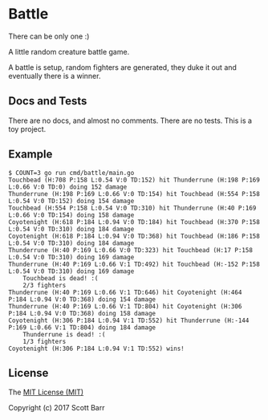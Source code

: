 # Battle

There can be only one :)

A little random creature battle game.

A battle is setup, random fighters are generated, they duke it out and
eventually there is a winner.


## Docs and Tests

There are no docs, and almost no comments. There are no tests. This is a toy
project.


## Example

```
$ COUNT=3 go run cmd/battle/main.go
Touchbead (H:708 P:158 L:0.54 V:0 TD:152) hit Thunderrune (H:198 P:169 L:0.66 V:0 TD:0) doing 152 damage
Thunderrune (H:198 P:169 L:0.66 V:0 TD:154) hit Touchbead (H:554 P:158 L:0.54 V:0 TD:152) doing 154 damage
Touchbead (H:554 P:158 L:0.54 V:0 TD:310) hit Thunderrune (H:40 P:169 L:0.66 V:0 TD:154) doing 158 damage
Coyotenight (H:618 P:184 L:0.94 V:0 TD:184) hit Touchbead (H:370 P:158 L:0.54 V:0 TD:310) doing 184 damage
Coyotenight (H:618 P:184 L:0.94 V:0 TD:368) hit Touchbead (H:186 P:158 L:0.54 V:0 TD:310) doing 184 damage
Thunderrune (H:40 P:169 L:0.66 V:0 TD:323) hit Touchbead (H:17 P:158 L:0.54 V:0 TD:310) doing 169 damage
Thunderrune (H:40 P:169 L:0.66 V:1 TD:492) hit Touchbead (H:-152 P:158 L:0.54 V:0 TD:310) doing 169 damage
    Touchbead is dead! :(
    2/3 fighters
Thunderrune (H:40 P:169 L:0.66 V:1 TD:646) hit Coyotenight (H:464 P:184 L:0.94 V:0 TD:368) doing 154 damage
Thunderrune (H:40 P:169 L:0.66 V:1 TD:804) hit Coyotenight (H:306 P:184 L:0.94 V:0 TD:368) doing 158 damage
Coyotenight (H:306 P:184 L:0.94 V:1 TD:552) hit Thunderrune (H:-144 P:169 L:0.66 V:1 TD:804) doing 184 damage
    Thunderrune is dead! :(
    1/3 fighters
Coyotenight (H:306 P:184 L:0.94 V:1 TD:552) wins!
```

## License

The [MIT License (MIT)](LICENCE.md)

Copyright (c) 2017 Scott Barr
